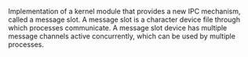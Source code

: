 Implementation of a kernel module that provides a new IPC mechanism, called a message slot. 
A message slot is a character device file through which processes communicate. 
A message slot device has multiple message channels active concurrently, which can be used by multiple processes.
